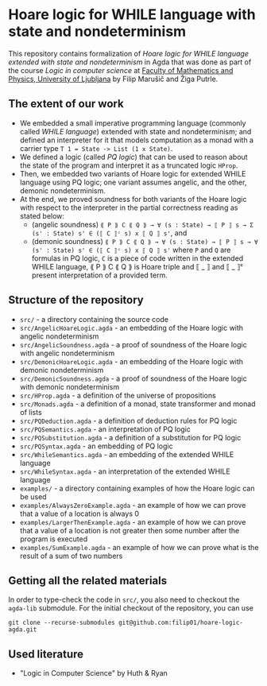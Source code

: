 # Hoare logic for WHILE language with state and nondeterminism 

This repository contains formalization of *Hoare logic for WHILE language extended with state and nondeterminism* in Agda that was done as part of the course *Logic in computer science* at [Faculty of Mathematics and Physics, University of Ljubljana](https://www.fmf.uni-lj.si/en/) by Filip Marušič and Žiga Putrle.

## The extent of our work

 - We embedded a small imperative programming language (commonly called *WHILE language*) extended with state and nondeterminism; and defined an interpreter for it that models computation as a monad with a carrier type `T 1 = State -> List (1 x State)`.
 - We defined a logic (called *PQ logic*) that can be used to reason about the state of the program and interpret it as a truncated logic `HProp`. 
 - Then, we embedded two variants of Hoare logic for extended WHILE language using PQ logic; one variant assumes angelic, and the other, demonic nondeterminism.
 - At the end, we proved soundness for both variants of the Hoare logic with respect to the interpreter in the partial correctness reading as stated below:
    - (angelic soundness) `⟪ P ⟫ C ⟪ Q ⟫ → ∀ (s : State) → ⟦ P ⟧ s → Σ (s' : State) s' ∈ (⟦ C ⟧ᶜ s) x ⟦ Q ⟧ s'`, and
    - (demonic soundness) `⟪ P ⟫ C ⟪ Q ⟫ → ∀ (s : State) → ⟦ P ⟧ s → ∀ (s' : State) s' ∈ (⟦ C ⟧ᶜ s) x ⟦ Q ⟧ s'` where `P` and `Q` are formulas in PQ logic, `C` is a piece of code written in the extended WHILE language, ⟪ P ⟫ C ⟪ Q ⟫ is Hoare triple and ⟦ _ ⟧ and ⟦ _ ⟧ᶜ present interpretation of a provided term.
    
## Structure of the repository

 - `src/` - a directory containing the source code
 - `src/AngelicHoareLogic.agda` - an embedding of the Hoare logic with angelic nondeterminism
 - `src/AngelicSoundness.agda` - a proof of soundness of the Hoare logic with angelic nondeterminism
 - `src/DemonicHoareLogic.agda` - an embedding of the Hoare logic with demonic nondeterminism
 - `src/DemonicSoundness.agda` - a proof of soundness of the Hoare logic with demonic nondeterminism
 - `src/HProp.agda` - a definition of the universe of propositions
 - `src/Monads.agda` - a definition of a monad, state transformer and monad of lists
 - `src/PQDeduction.agda` - a definition of deduction rules for PQ logic
 - `src/PQSemantics.agda` - an interpretation of PQ logic
 - `src/PQSubstitution.agda` - a definition of a substitution for PQ logic
 - `src/PQSyntax.agda` - an embedding of PQ logic
 - `src/WhileSemantics.agda` - an embedding of the extended WHILE language
 - `src/WhileSyntax.agda` - an interpretation of the extended WHILE language
 - `examples/` - a directory containing examples of how the Hoare logic can be used
 - `examples/AlwaysZeroExample.agda` - an example of how we can prove that a value of a location is always 0
 - `examples/LargerThenExample.agda` - an example of how we can prove that a value of a location is not greater then some number after the program is executed
 - `examples/SumExample.agda` - an example of how we can prove what is the result of a sum of two numbers

## Getting all the related materials

In order to type-check the code in `src/`, you also need to checkout the `agda-lib` submodule. For the initial checkout of the repository, you can use
    
    git clone --recurse-submodules git@github.com:filip01/hoare-logic-agda.git

## Used literature

- "Logic in Computer Science" by Huth & Ryan
